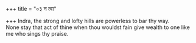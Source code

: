 +++
title = "०३ न त्वा"

+++
Indra, the strong and lofty hills are powerless to bar thy way.  
     None stay that act of thine when thou wouldst fain give wealth to one like me who sings thy praise.
